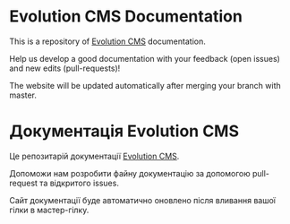 Evolution CMS Documentation
=========

This is a repository of [Evolution CMS](https://evo.im/) documentation. 

Help us develop a good documentation with your feedback (open issues) and new edits (pull-requests)!

The website will be updated automatically after merging your branch with master.



Документація Evolution CMS 
=========
Це репозитарій документації [Evolution CMS](https://evo.im/).

Допоможи нам розробити файну документацію за допомогою pull-request та відкритого issues.

Сайт документації буде автоматично оновлено після вливання вашої гілки в мастер-гілку.
